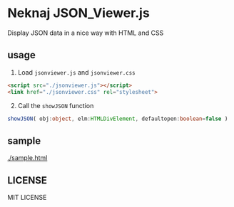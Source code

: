 # Neknaj JSON_Viewer.js
Display JSON data in a nice way with HTML and CSS  

## usage
1. Load `jsonviewer.js` and `jsonviewer.css`
```html
<script src="./jsonviewer.js"></script>
<link href="./jsonviewer.css" rel="stylesheet">
```
2. Call the `showJSON` function
```ts
showJSON( obj:object, elm:HTMLDivElement, defaultopen:boolean=false )
```

## sample
[./sample.html](./sample.html)

## LICENSE
MIT LICENSE